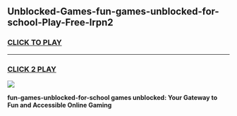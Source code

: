 
## Unblocked-Games-fun-games-unblocked-for-school-Play-Free-lrpn2
<h3>
<a href="https://premium76.site?title=fun-games-unblocked-for-school&ref=17A">CLICK TO PLAY</a></h3>
<hr>

<h3>
<a href="https://premium76.site?title=fun-games-unblocked-for-school&ref=17A">CLICK 2 PLAY</a>
  
</h3>

<a href="https://premium76.site?title=fun-games-unblocked-for-school&ref=17A"><img src="https://clearcache.store/games.png"></a>


**fun-games-unblocked-for-school games unblocked: Your Gateway to Fun and Accessible Online Gaming**
